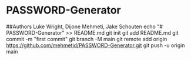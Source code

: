 # PASSWORD-Generator
##Authors
Luke Wright, Dijone Mehmeti, Jake Schouten
echo "# PASSWORD-Generator" >> README.md
git init
git add README.md
git commit -m "first commit"
git branch -M main
git remote add origin https://github.com/mehmetid/PASSWORD-Generator.git
git push -u origin main
